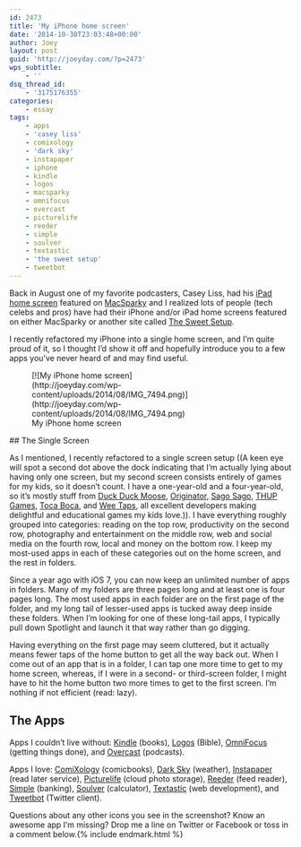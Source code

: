 ```yaml
---
id: 2473
title: 'My iPhone home screen'
date: '2014-10-30T23:03:48+00:00'
author: Joey
layout: post
guid: 'http://joeyday.com/?p=2473'
wps_subtitle:
    - ''
dsq_thread_id:
    - '3175176355'
categories:
    - essay
tags:
    - apps
    - 'casey liss'
    - comixology
    - 'dark sky'
    - instapaper
    - iphone
    - kindle
    - logos
    - macsparky
    - omnifocus
    - overcast
    - picturelife
    - reeder
    - simple
    - soulver
    - textastic
    - 'the sweet setup'
    - tweetbot
---
```


Back in August one of my favorite podcasters, Casey Liss, had his [iPad home screen](http://macsparky.com/blog/2014/8/home-screens-casey-liss-part-2 "Casey Liss’s iPad home screen") featured on [MacSparky](http://macsparky.com "MacSparky") and I realized lots of people (tech celebs and pros) have had their iPhone and/or iPad home screens featured on either MacSparky or another site called [The Sweet Setup](http://thesweetsetup.com "The Sweet Setup").

I recently refactored my iPhone into a single home screen, and I’m quite proud of it, so I thought I’d show it off and hopefully introduce you to a few apps you’ve never heard of and may find useful.

<figure aria-describedby="caption-attachment-2488" class="wp-caption aligncenter" id="attachment_2488" style="width: 320px">[![My iPhone home screen](http://joeyday.com/wp-content/uploads/2014/08/IMG_7494.png)](http://joeyday.com/wp-content/uploads/2014/08/IMG_7494.png)<figcaption class="wp-caption-text" id="caption-attachment-2488">My iPhone home screen</figcaption></figure>## The Single Screen

As I mentioned, I recently refactored to a single screen setup ((A keen eye will spot a second dot above the dock indicating that I’m actually lying about having only one screen, but my second screen consists entirely of games for my kids, so it doesn’t count. I have a one-year-old and a four-year-old, so it’s mostly stuff from [Duck Duck Moose](http://www.duckduckmoose.com/ "Duck Duck Moose"), [Originator](http://www.originatorkids.com/ "Originator"), [Sago Sago](http://www.sagosago.com/ "Sago Sago"), [THUP Games](http://thup.com/ "THUP Games"), [Toca Boca](http://tocaboca.com/ "Toca Boca"), and [Wee Taps](http://weetaps.com/ "Wee Taps"), all excellent developers making delightful and educational games my kids love.)). I have everything roughly grouped into categories: reading on the top row, productivity on the second row, photography and entertainment on the middle row, web and social media on the fourth row, local and money on the bottom row. I keep my most-used apps in each of these categories out on the home screen, and the rest in folders.

Since a year ago with iOS 7, you can now keep an unlimited number of apps in folders. Many of my folders are three pages long and at least one is four pages long. The most used apps in each folder are on the first page of the folder, and my long tail of lesser-used apps is tucked away deep inside these folders. When I’m looking for one of these long-tail apps, I typically pull down Spotlight and launch it that way rather than go digging.

Having everything on the first page may seem cluttered, but it actually means fewer taps of the home button to get all the way back out. When I come out of an app that is in a folder, I can tap one more time to get to my home screen, whereas, if I were in a second- or third-screen folder, I might have to hit the home button two more times to get to the first screen. I’m nothing if not efficient (read: lazy).

## The Apps

Apps I couldn’t live without: [Kindle](https://www.amazon.com/gp/digital/fiona/kcp-landing-page "Kindle Reading Apps") (books), [Logos](https://www.logos.com/iphone "Logos Bible for iPhone") (Bible), [OmniFocus](http://www.omnigroup.com/omnifocus "OmniFocus") (getting things done), and [Overcast](https://overcast.fm/ "Overcast") (podcasts).

Apps I love: [ComiXology](https://www.comixology.com/ "ComiXology") (comicbooks), [Dark Sky](http://darkskyapp.com/ "Dark Sky") (weather), [Instapaper](https://www.instapaper.com/iphone "Instapaper") (read later service), [Picturelife](https://picturelife.com/mobile "Picturelife") (cloud photo storage), [Reeder](http://reederapp.com/ios/ "Reeder 2 for iOS") (feed reader), [Simple](https://www.simple.com/ "Simple") (banking), [Soulver](http://www.acqualia.com/soulver/iphone/ "Soulver for iOS") (calculator), [Textastic](http://www.textasticapp.com/iphone.html "Textastic") (web development), and [Tweetbot](http://tapbots.com/software/tweetbot/ "Tweetbot for iPhone") (Twitter client).

Questions about any other icons you see in the screenshot? Know an awesome app I’m missing? Drop me a line on Twitter or Facebook or toss in a comment below.{% include endmark.html %}